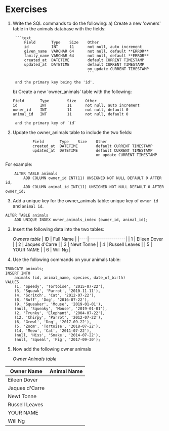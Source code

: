 # Exercises

1) Write the SQL commands to do the following:
    a)  Create a new 'owners' table in the animals database
        with the fields:
        
        ```text
            Field       Type    Size    Other
            id          INT     11      not null, auto increment
            given_name  VARCHAR 64      not null, default **ERROR**
            family_name VARCHAR 64      not null, default **ERROR**
            created_at  DATETIME        default CURRENT TIMESTAMP
            updated_at  DATETIME        default CURRENT TIMESTAMP
                                        on update CURRENT TIMESTAMP
                                        ```        

        and the primary key being the 'id'.                                        
    
    b)  Create a new 'owner_animals' table with the following:
    ```text
    Field       Type        Size    Other
    id          INT         11      not null, auto increment
    owner_id    INT         11      not null, default 0
    animal_id   INT         11      not null, default 0
    ```
        and the primary key of `id`
       
       
2)  Update the owner_animals table to include the two fields:
```text
            Field       Type    Size    Other
            created_at  DATETIME        default CURRENT TIMESTAMP
            updated_at  DATETIME        default CURRENT TIMESTAMP
                                        on update CURRENT TIMESTAMP
```
For example:
```mysql
    ALTER TABLE animals
    	ADD COLUMN owner_id INT(11) UNSIGNED NOT NULL DEFAULT 0 AFTER id,
 	    ADD COLUMN animal_id INT(11) UNSIGNED NOT NULL DEFAULT 0 AFTER owner_id;
```    
3) Add a unique key for the owner_animals table:
        unique key of `owner id` and `animal id`.
```mysql
ALTER TABLE animals
	ADD UNIQUE INDEX owner_animals_index (owner_id, animal_id);
```
3) Insert the following data into the two tables:

    *Owners table*
| ID | Full Name        |
|----|------------------|
| 1  | Eileen Dover     |
| 2  | Jaques d'Carre   |
| 3  | Newt Tonne       |
| 4  | Russell Leaves   |
| 5  | YOUR NAME        |
| 6  | Will Ng          |
    
4) Use the following commands on your animals table:
```mysql
TRUNCATE animals;
INSERT INTO 
    animals (id, animal_name, species, date_of_birth) 
VALUES 
    (1, 'Speedy', 'Tortoise', '2015-07-22'),
    (3, 'Squawk', 'Parrot', '2010-11-11'),
    (4, 'Scritch', 'Cat', '2012-07-22'),
    (8, 'Ruff', 'Dog', '2016-07-22'),
    (9, 'Squeaker', 'Mouse', '2019-01-01'),
    (null, 'Squeaky', 'Mouse', '2019-01-01'),
    (2, 'Trunky', 'Elephant', '2004-07-22'),
    (12, 'Chirpy', 'Parrot', '2012-07-22'),
    (6, 'Growl', 'Dog', '2017-09-22'),
    (5, 'Zoom', 'Tortoise', '2018-07-22'),
    (14, 'Meow', 'Cat', '2011-07-22'),
    (null, 'Hiss', 'Snake', '2014-07-22'),
    (null, 'Squeal', 'Pig', '2017-09-30');
```



5) Now add the following owner animals    
    
    *Owner Animals table*
    
| Owner Name       | Animal Name        |
|------------------|--------------------|
| Eileen Dover     | 
| Jaques d'Carre   | 
| Newt Tonne       | 
| Russell Leaves   | 
| YOUR NAME        | 
| Will Ng          | 
                